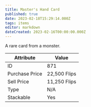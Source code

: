 ```yaml
---
title: Master's Hand Card
published: true
date: 2023-02-18T15:29:14.000Z
tags: items
editor: markdown
dateCreated: 2023-02-16T00:00:00.000Z
---
```


A rare card from a monster.

|Attribute|Value|
|-|-|
|ID|871|
|Purchase Price|22,500 Flips|
|Sell Price|11,250 Flips|
|Type|N/A|
|Stackable|Yes|

